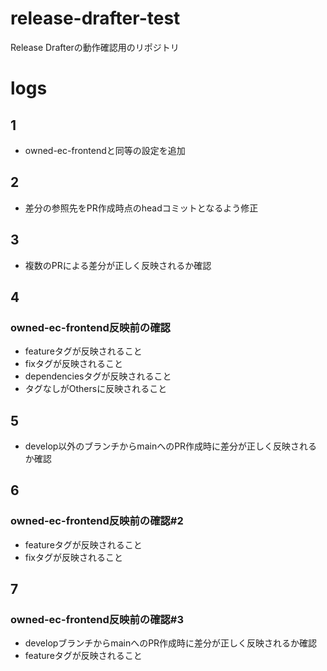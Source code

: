 # release-drafter-test
Release Drafterの動作確認用のリポジトリ

# logs

## 1
- owned-ec-frontendと同等の設定を追加

## 2
- 差分の参照先をPR作成時点のheadコミットとなるよう修正

## 3
- 複数のPRによる差分が正しく反映されるか確認

## 4
### owned-ec-frontend反映前の確認
- featureタグが反映されること
- fixタグが反映されること
- dependenciesタグが反映されること
- タグなしがOthersに反映されること

## 5
- develop以外のブランチからmainへのPR作成時に差分が正しく反映されるか確認

## 6
### owned-ec-frontend反映前の確認#2
- featureタグが反映されること
- fixタグが反映されること

## 7
### owned-ec-frontend反映前の確認#3
- developブランチからmainへのPR作成時に差分が正しく反映されるか確認
- featureタグが反映されること
